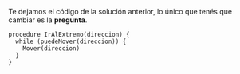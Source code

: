 Te dejamos el código de la solución anterior, lo único que tenés que cambiar es la **pregunta**.

```gobstones
procedure IrAlExtremo(direccion) {
  while (puedeMover(direccion)) {
    Mover(direccion)
  }
}
```